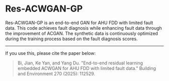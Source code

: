 # Res-ACWGAN-GP
Res-ACWGAN-GP is an end-to-end GAN for AHU FDD with limited fault data.
This code achieves fault diagnosis while enhancing fault data through the improvement of ACGAN. The synthetic data is continuously optimized during the training process based on the fault diagnosis scores.  

---
If you use this, please cite the paper below:
> Bi, Jian, Ke Yan, and Yang Du. "End-to-end residual learning embedded ACWGAN for AHU FDD with limited fault data." Building and Environment 270 (2025): 112529.
